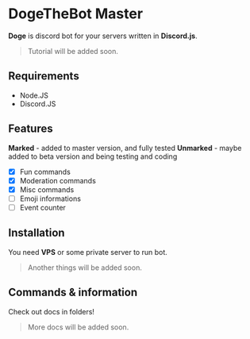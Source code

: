 # DogeTheBot Master
**Doge** is discord bot for your servers written in **Discord.js**.
> Tutorial will be added soon.

## Requirements
- Node.JS
- Discord.JS

## Features
**Marked** - added to master version, and fully tested
**Unmarked** - maybe added to beta version and being testing and coding
- [x] Fun commands
- [x] Moderation commands
- [x] Misc commands
- [ ] Emoji informations
- [ ] Event counter

## Installation
You need **VPS** or some private server to run bot.
> Another things will be added soon.

## Commands & information
Check out docs in folders!
> More docs will be added soon.
